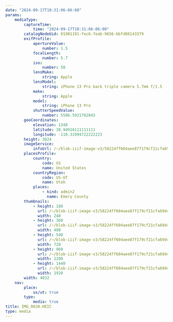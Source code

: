 ```yaml
---
date: "2024-09-17T10:31:06-06:00"
params:
    mediaType:
        captureTime:
            time: "2024-09-17T10:31:06-06:00"
        catalogNodeUid: 01981191-fec6-7eab-9656-bbfd80143379
        exifProfile:
            apertureValue:
                number: 1.5
            focalLength:
                number: 5.7
            iso:
                number: 50
            lensMake:
                string: Apple
            lensModel:
                string: iPhone 13 Pro back triple camera 5.7mm f/1.5
            make:
                string: Apple
            model:
                string: iPhone 13 Pro
            shutterSpeedValue:
                number: 5586.5921762843
        geoCoordinates:
            elevation: 1348
            latitude: 38.94916111111111
            longitude: -110.31994722222223
        height: 3024
        imageService:
            infoUrl: /~/blob-iiif-image-v3/58224ff604aee87f179cf21cfa69dc725a3cb5b539255324ae0deb70daff999d/info.json
        placesProfile:
            country:
                code: US
                name: United States
            countryRegion:
                code: US-UT
                name: Utah
            places:
                - kind: admin2
                  name: Emery County
        thumbnails:
            - height: 180
              url: /~/blob-iiif-image-v3/58224ff604aee87f179cf21cfa69dc725a3cb5b539255324ae0deb70daff999d/full/240%2C180/0/default.jpg
              width: 240
            - height: 360
              url: /~/blob-iiif-image-v3/58224ff604aee87f179cf21cfa69dc725a3cb5b539255324ae0deb70daff999d/full/480%2C360/0/default.jpg
              width: 480
            - height: 540
              url: /~/blob-iiif-image-v3/58224ff604aee87f179cf21cfa69dc725a3cb5b539255324ae0deb70daff999d/full/720%2C540/0/default.jpg
              width: 720
            - height: 960
              url: /~/blob-iiif-image-v3/58224ff604aee87f179cf21cfa69dc725a3cb5b539255324ae0deb70daff999d/full/1280%2C960/0/default.jpg
              width: 1280
            - height: 1440
              url: /~/blob-iiif-image-v3/58224ff604aee87f179cf21cfa69dc725a3cb5b539255324ae0deb70daff999d/full/1920%2C1440/0/default.jpg
              width: 1920
        width: 4032
    nav:
        place:
            us/ut: true
        type:
            media: true
title: IMG_0630.HEIC
type: media
---
```

